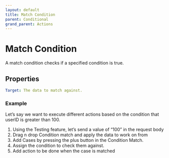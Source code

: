 ```yaml
---
layout: default
title: Match Condition
parent: Conditional
grand_parent: Actions
---
```

# Match Condition
A match condition checks if a specified condition is true.

## Properties
```yaml
Target: The data to match against.
```

### Example
Let’s say we want to execute different actions based on the condition that userID is greater than 100.

1. Using the Testing feature, let’s send a value of “100” in the request body
2. Drag n drop Condition match and apply the data to work on from
3. Add Cases by pressing the plus button in the Condition Match.
4. Assign the condition to check them against.
5. Add action to be done when the case is matched

